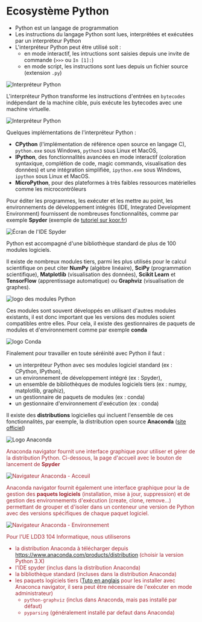 # Ecosystème Python

- Python est un langage de programmation
- Les instructions du langage Python sont lues, interprétées et exécutées par un interpréteur Python
- L'interpréteur Python peut être utilisé soit :
    * en mode interactif, les intructions sont saisies depuis une invite de commande (`>>>` ou `In [1]:`)
    * en mode script, les instructions sont lues depuis un fichier source (extension `.py`)

![Interpréteur Python](img/python_interpreteur.svg)


L'interpréteur Python transforme les instructions d'entrées en `bytecodes` indépendant de la machine cible, puis exécute les bytecodes avec une machine virtuelle.

![Interpréteur Python](img/python_interpreteur_detail.svg)

Quelques implémentations de l'interpréteur Python :
- **CPython** (l'implémentation de référence open source en langage C), `python.exe` sous Windows, `python3` sous Linux et MacOS, 
- **IPython**, des fonctionnalités avancées en mode interactif (coloration syntaxique, complétion de code, magic commands, visualisation des données) et une intégration simplifiée, `ipython.exe` sous Windows, `ipython` sous Linux et MacOS. 
- **MicroPython**, pour des plateformes à très faibles ressources matérielles comme les microcontrôleurs

Pour éditer les programmes, les exécuter et les mettre au point, les environnements de développement intégrés (IDE, Integrated Development Environment) fournissent de nombreuses fonctionnalités, comme par exemple **Spyder** (exemple de [tutoriel sur koor.fr](https://koor.fr/Python/Tutorial/python_ide_spyder.wp))

![Écran de l'IDE Spyder](img/spyder.svg)


Python est accompagné d'une bibliothèque standard de plus de 100 modules logiciels. 

Il existe de nombreux modules tiers, parmi les plus utilisés pour le calcul scientifique on peut citer **NumPy** (algèbre linéaire), **SciPy** (programmation scientifique), **Matplotlib** (visualisation des données), **Scikit Learn** et **TensorFlow** (apprentissage automatique) ou **Graphviz** (visualisation de graphes).

![logo des modules Python](img/logo_modules.svg)

Ces modules sont souvent développés en utilisant d'autres modules existants, il est donc important que les versions des modules soient compatibles entre elles. Pour cela, il existe des gestionnaires de paquets de modules et d'environnement comme par exemple **conda**

![logo Conda](img/logo_Conda.svg)



Finalement pour travailler en toute séréinité avec Python il faut :
- un interpréteur Python avec ses modules logiciel standard (ex : CPython, IPython),
- un environnement de développement intégré (ex : Spyder),
- un ensemble de bibliothèques de modules logiciels tiers (ex : numpy, matplotlib, graphiz),
- un gestionnaire de paquets de modules (ex : conda)
- un gestionnaire d'environnement d'exécution (ex : conda)

Il existe des **distributions** logicielles qui incluent l'ensemble de ces fonctionnalités, par exemple, la distribution open source **Anaconda** ([site officiel](https://www.anaconda.com/products/distribution))

![Logo Anaconda](img/logo_Anaconda.svg)

<font color="#a22631">

Anaconda navigator fournit une interface graphique pour utiliser et gérer de la distribution Python. Ci-dessous, la page d'accueil avec le bouton de lancement de **Spyder**

![Navigateur Anaconda - Acceuil](img/anaconda_navigateur_accueil.svg)

Anaconda navigator fournit également une interface graphique pour la de gestion des **paquets logiciels** (installation, mise à jour, suppression) et de gestion des environnements d'exécution (create, clone, remove...) permettant de grouper et d'isoler dans un conteneur une version de Python avec des versions spécifiques de chaque paquet logiciel. 

![Navigateur Anaconda - Environnement](img/anaconda_navigateur_environnement.svg)

Pour l'UE LDD3 104 Informatique, nous utiliserons
- la distribution Anaconda à télécharger depuis https://www.anaconda.com/products/distribution (choisir la version Python 3.X)
- l'IDE spyder (inclus dans la distribution Anaconda)
- la bibliothèque standard (incluses dans la distribution Anaconda)
- les paquets logiciels tiers ([Tuto en anglais](https://docs.anaconda.com/anaconda/navigator/tutorials/manage-packages/#installing-a-package) pour les installer avec Anaconca navigator, il sera peut être nécessaire de l'exécuter en mode administrateur)
    * `python-graphviz` (inclus dans Anaconda, mais pas installé par défaut)
    * `pyparsing` (généralement installé par defaut dans Anaconda)
